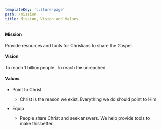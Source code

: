 ```yaml
---
templateKey: 'culture-page'
path: /mission
title: Mission, Vision and Values
---
```

#### Mission
Provide resources and tools for Christians to share the Gospel.

#### Vision
To reach 1 billion people. To reach the unreached.

#### Values

- Point to Christ
    - Christ is the reason we exist. Everything we do should point to Him.

- Equip
    - People share Christ and seek answers. We help provide tools to make this better.
